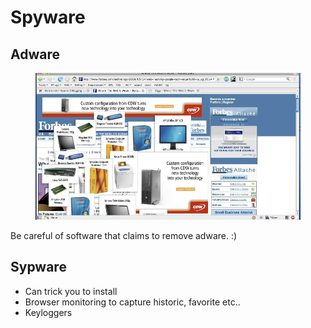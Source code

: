 # Spyware

## Adware

<figure><img src="../../../../.gitbook/assets/image (5).png" alt=""><figcaption></figcaption></figure>

Be careful of software that claims to remove adware. :)&#x20;

## Sypware

* Can trick you to install
* Browser monitoring to capture historic, favorite etc..
* Keyloggers



